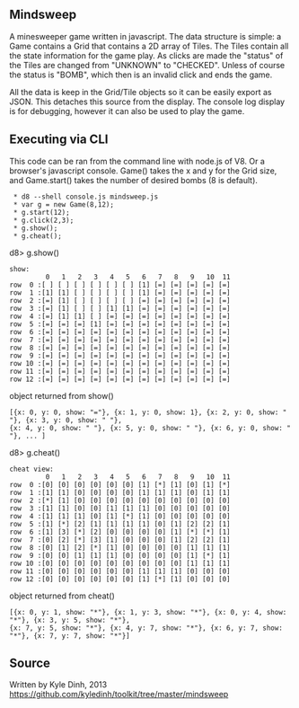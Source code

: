 Mindsweep
---------
A minesweeper game written in javascript. The data structure is simple: a Game contains a Grid that contains a 2D array of Tiles. The Tiles contain all the state information for the game play. As clicks are made the "status" of the Tiles are changed from "UNKNOWN" to "CHECKED".  Unless of course the status is "BOMB", which then is an invalid click and ends the game.

All the data is keep in the Grid/Tile objects so it can be easily export as JSON. This detaches this source from the display. The console log display is for debugging, however it can also be used to play the game. 

Executing via CLI 
-----------------
This code can be ran from the command line with node.js of V8. Or a browser's javascript console. Game() takes the x and y for the Grid size, and Game.start() takes the number of desired bombs (8 is default).
```
 * d8 --shell console.js mindsweep.js
 * var g = new Game(8,12);
 * g.start(12);
 * g.click(2,3);
 * g.show();
 * g.cheat(); 
```
d8> g.show()
```
show:
         0   1   2   3   4   5   6   7   8   9   10  11  
row  0 :[ ] [ ] [ ] [ ] [ ] [ ] [1] [=] [=] [=] [=] [=] 
row  1 :[1] [1] [ ] [ ] [ ] [ ] [1] [=] [=] [=] [=] [=] 
row  2 :[=] [1] [ ] [ ] [ ] [ ] [=] [=] [=] [=] [=] [=] 
row  3 :[=] [1] [ ] [ ] [1] [1] [=] [=] [=] [=] [=] [=] 
row  4 :[=] [1] [1] [ ] [=] [=] [=] [=] [=] [=] [=] [=] 
row  5 :[=] [=] [=] [1] [=] [=] [=] [=] [=] [=] [=] [=] 
row  6 :[=] [=] [=] [=] [=] [=] [=] [=] [=] [=] [=] [=] 
row  7 :[=] [=] [=] [=] [=] [=] [=] [=] [=] [=] [=] [=] 
row  8 :[=] [=] [=] [=] [=] [=] [=] [=] [=] [=] [=] [=] 
row  9 :[=] [=] [=] [=] [=] [=] [=] [=] [=] [=] [=] [=] 
row 10 :[=] [=] [=] [=] [=] [=] [=] [=] [=] [=] [=] [=] 
row 11 :[=] [=] [=] [=] [=] [=] [=] [=] [=] [=] [=] [=] 
row 12 :[=] [=] [=] [=] [=] [=] [=] [=] [=] [=] [=] [=] 
```

object returned from show()
```
[{x: 0, y: 0, show: "="}, {x: 1, y: 0, show: 1}, {x: 2, y: 0, show: " "}, {x: 3, y: 0, show: " "}, 
{x: 4, y: 0, show: " "}, {x: 5, y: 0, show: " "}, {x: 6, y: 0, show: " "}, ... ] 
```


d8> g.cheat()
```
cheat view:
         0   1   2   3   4   5   6   7   8   9   10  11  
row  0 :[0] [0] [0] [0] [0] [0] [1] [*] [1] [0] [1] [*] 
row  1 :[1] [1] [0] [0] [0] [0] [1] [1] [1] [0] [1] [1] 
row  2 :[*] [1] [0] [0] [0] [0] [0] [0] [0] [0] [0] [0] 
row  3 :[1] [1] [0] [0] [1] [1] [1] [0] [0] [0] [0] [0] 
row  4 :[1] [1] [1] [0] [1] [*] [1] [0] [0] [0] [0] [0] 
row  5 :[1] [*] [2] [1] [1] [1] [1] [0] [1] [2] [2] [1] 
row  6 :[1] [3] [*] [2] [0] [0] [0] [0] [1] [*] [*] [1] 
row  7 :[0] [2] [*] [3] [1] [0] [0] [0] [1] [2] [2] [1] 
row  8 :[0] [1] [2] [*] [1] [0] [0] [0] [0] [1] [1] [1] 
row  9 :[0] [0] [1] [1] [1] [0] [0] [0] [0] [1] [*] [1] 
row 10 :[0] [0] [0] [0] [0] [0] [0] [0] [0] [1] [1] [1] 
row 11 :[0] [0] [0] [0] [0] [0] [1] [1] [1] [0] [0] [0] 
row 12 :[0] [0] [0] [0] [0] [0] [1] [*] [1] [0] [0] [0] 
```

object returned from cheat()
```
[{x: 0, y: 1, show: "*"}, {x: 1, y: 3, show: "*"}, {x: 0, y: 4, show: "*"}, {x: 3, y: 5, show: "*"}, 
{x: 7, y: 5, show: "*"}, {x: 4, y: 7, show: "*"}, {x: 6, y: 7, show: "*"}, {x: 7, y: 7, show: "*"}]
```

Source
------
Written by Kyle Dinh, 2013
https://github.com/kyledinh/toolkit/tree/master/mindsweep

